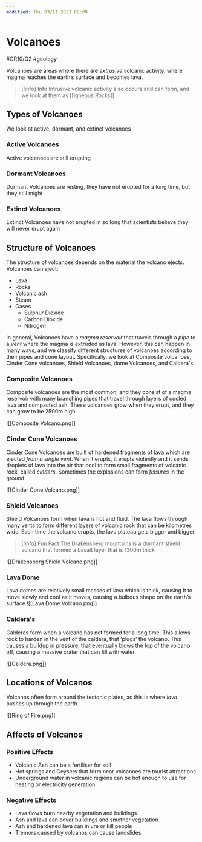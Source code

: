 ```yaml
---
modified: Thu 03/11 2022 08:00
---
```

# Volcanoes
#GR10/Q2 #geology 

Volcanoes are areas where there are *extrusive* volcanic activity, where magma reaches the earth’s surface and becomes lava. 

> [!info] Info
> Intrusive volcanic activity also occurs and can form, and we look at them as [[Igneous Rocks]]

## Types of Volcanoes
We look at active, dormant, and extinct volcanoes

 ### Active Volcanoes
 Active volcanoes are still erupting 
 ### Dormant Volcanoes
 Dormant Volcanoes are resting, they have not erupted for a long time, but they still might
 ### Extinct Volcanoes
 Extinct Volcanoes have not erupted in so long that scientists believe they will never erupt again

## Structure of Volcanoes
The structure of volcanoes depends on the material the volcano ejects. Volcanoes can eject:
- Lava
- Rocks
- Volcanic ash
- Steam
- Gases
	- Sulphur Dioxide
	- Carbon Dioxide
	- Nitrogen

In general, Volcanoes have a *magma reservoir* that travels through a *pipe* to a *vent* where the magma is extruded as lava. However, this can happen in many ways, and we classify different structures of volcanoes according to their pipes and cone layout. Specifically, we look at Composite volcanoes, Cinder Cone volcanoes, Shield Volcanoes, dome Volcanoes, and Caldera's

### Composite Volcanoes
Composite volcanoes are the most common, and they consist of a magma reservoir with many branching pipes that travel through layers of cooled lava and compacted ash. These volcanoes grow when they erupt, and they can grow to be 2500m high. 

![[Composite Volcano.png]]

### Cinder Cone Volcanoes
Cinder Cone Volcanoes are built of hardened fragments of lava which are ejected *from a single vent*. When it erupts, it erupts violently and it sends droplets of lava into the air that cool to form small fragments of volcanic rock, called *cinders*. Sometimes the explosions can form *fissures* in the ground. 

![[Cinder Cone Volcano.png]]

### Shield Volcanoes
Shield Volcanoes form when lava is hot and fluid. The lava flows through many vents to form different layers of volcanic rock that can be kilometres wide. Each time the volcano erupts, the lava plateau gets bigger and bigger. 
>[!info] Fun Fact
>The Drakensberg mountains is a dormant shield volcano that formed a basalt layer that is 1300m thick

![[Drakensberg Shield Volcano.png]]

### Lava Dome
Lava domes are relatively small masses of lava which is thick, causing It to move slowly and cool as it moves, causing a bulbous shape on the earth’s surface
![[Lava Dome Volcano.png]]

### Caldera's
Calderas form when a volcano has not formed for a long time. This allows rock to harden in the vent of the caldera, that ‘plugs’ the volcano. This causes a buildup in pressure, that eventually blows the top of the volcano off, causing a massive crater that can fill with water. 

![[Caldera.png]]

## Locations of Volcanos
Volcanos often form around the tectonic plates, as this is where *lava* pushes up through the earth. 

![[Ring of Fire.png]]

## Affects of Volcanos
### Positive Effects
- Volcanic Ash can be a fertiliser for soil
- Hot springs and Geysers that form near volcanoes are tourist attractions
- Underground water in volcanic regions can be hot enough to use for heating or electricity generation 

### Negative Effects
- Lava flows burn nearby vegetation and buildings
- Ash and lava can cover buildings and smother vegetation
- Ash and hardened lava can injure or kill people
- Tremors caused by volcanos can cause landslides
